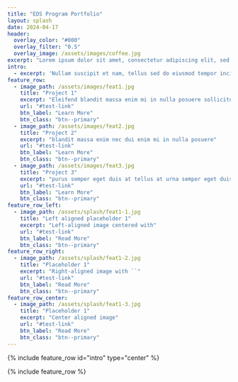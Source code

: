 ```yaml
---
title: "EDS Program Portfolio"
layout: splash
date: 2024-04-17
header:
  overlay_color: "#000"
  overlay_filter: "0.5"
  overlay_image: /assets/images/coffee.jpg
excerpt: "Lorem ipsum dolor sit amet, consectetur adipiscing elit, sed do eiusmod tempor incididunt ut labore et dolore magna aliqua. Ut enim ad minim veniam"
intro:
  - excerpt: 'Nullam suscipit et nam, tellus sed do eiusmod tempor incididunt ut labore velit pellentesque at malesuada, enim eaque. Quis nulla, netus tempor in diam gravida tincidunt, *proin faucibus* voluptate felis id sollicitudin'
feature_row:
  - image_path: /assets/images/feat1.jpg
    title: "Project 1"
    excerpt: "Eleifend blandit massa enim mi in nulla posuere sollicitudin"
    url: "#test-link"
    btn_label: "Learn More"
    btn_class: "btn--primary"
  - image_path: /assets/images/feat2.jpg
    title: "Project 2"
    excerpt: "blandit massa enim nec dui enim mi in nulla posuere"
    url: "#test-link"
    btn_label: "Learn More"
    btn_class: "btn--primary"
  - image_path: /assets/images/feat3.jpg
    title: "Project 3"
    excerpt: "purus semper eget duis at tellus at urna semper eget duis at"
    url: "#test-link"
    btn_label: "Learn More"
    btn_class: "btn--primary"
feature_row_left:
  - image_path: /assets/splash/feat1-1.jpg
    title: "Left aligned placeholder 1"
    excerpt: "Left-aligned image centered with"
    url: "#test-link"
    btn_label: "Read More"
    btn_class: "btn--primary"
feature_row_right:
  - image_path: /assets/splash/feat1-2.jpg
    title: "Placeholder 1"
    excerpt: "Right-aligned image with ``"
    url: "#test-link"
    btn_label: "Read More"
    btn_class: "btn--primary"
feature_row_center:
  - image_path: /assets/splash/feat1-3.jpg
    title: "Placeholder 1"
    excerpt: "Center aligned image"
    url: "#test-link"
    btn_label: "Read More"
    btn_class: "btn--primary"
---
```


{% include feature_row id="intro" type="center" %}

{% include feature_row %}
